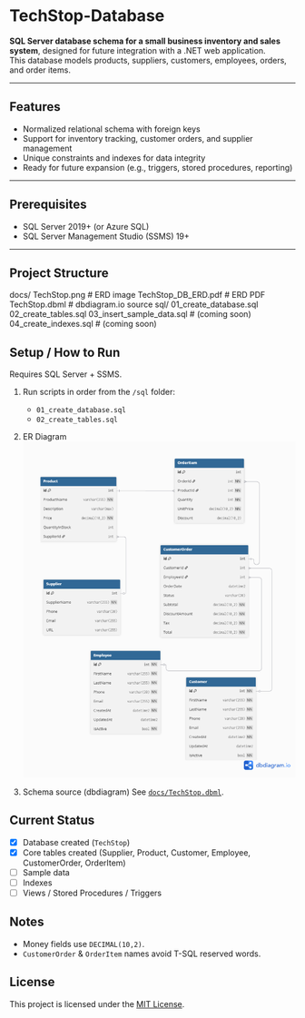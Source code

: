 # TechStop-Database

**SQL Server database schema for a small business inventory and sales system**, designed for future integration with a .NET web application.  
This database models products, suppliers, customers, employees, orders, and order items.

---

## Features

- Normalized relational schema with foreign keys
- Support for inventory tracking, customer orders, and supplier management
- Unique constraints and indexes for data integrity
- Ready for future expansion (e.g., triggers, stored procedures, reporting)

---

## Prerequisites

- SQL Server 2019+ (or Azure SQL)
- SQL Server Management Studio (SSMS) 19+

---

## Project Structure

docs/
TechStop.png # ERD image
TechStop_DB_ERD.pdf # ERD PDF
TechStop.dbml # dbdiagram.io source
sql/
01_create_database.sql
02_create_tables.sql
03_insert_sample_data.sql # (coming soon)
04_create_indexes.sql # (coming soon)

## Setup / How to Run

Requires SQL Server + SSMS.

1. Run scripts in order from the `/sql` folder:

   - `01_create_database.sql`
   - `02_create_tables.sql`

2. ER Diagram
   ![ER Diagram](docs/TechStop.png)

3. Schema source (dbdiagram)
   See [`docs/TechStop.dbml`](docs/TechStop.dbml).

## Current Status

- [x] Database created (`TechStop`)
- [x] Core tables created (Supplier, Product, Customer, Employee, CustomerOrder, OrderItem)
- [ ] Sample data
- [ ] Indexes
- [ ] Views / Stored Procedures / Triggers

## Notes

- Money fields use `DECIMAL(10,2)`.
- `CustomerOrder` & `OrderItem` names avoid T-SQL reserved words.

## License
This project is licensed under the [MIT License](LICENSE).

```


```
